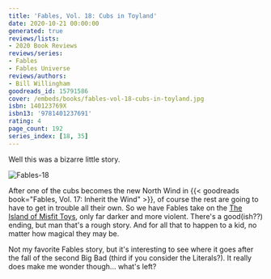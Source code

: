 ```yaml
---
title: 'Fables, Vol. 18: Cubs in Toyland'
date: 2020-10-21 00:00:00
generated: true
reviews/lists:
- 2020 Book Reviews
reviews/series:
- Fables
- Fables Universe
reviews/authors:
- Bill Willingham
goodreads_id: 15791586
cover: /embeds/books/fables-vol-18-cubs-in-toyland.jpg
isbn: 140123769X
isbn13: '9781401237691'
rating: 4
page_count: 192
series_index: [18, 35]
---
```

Well this was a bizarre little story.  

![Fables-18](/embeds/books/attachments/fables-18.jpg)  

<!--more-->

After one of the cubs becomes the new North Wind in {{< goodreads book="Fables, Vol. 17: Inherit the Wind" >}}, of course the rest are going to have to get in trouble all their own. So we have Fables take on the [The Island of Misfit Toys](https://www.youtube.com/watch?v=Gr6GbKciNCY), only far darker and more violent. There's a good(ish??) ending, but man that's a rough story. And for all that to happen to a kid, no matter how magical they may be.  

Not my favorite Fables story, but it's interesting to see where it goes after the fall of the second Big Bad (third if you consider the Literals?). It really does make me wonder though... what's left?